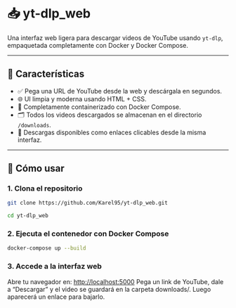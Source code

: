 # 📥 yt-dlp_web

Una interfaz web ligera para descargar videos de YouTube usando `yt-dlp`, empaquetada completamente con Docker y Docker Compose.

---

## 🧩 Características

- ✅ Pega una URL de YouTube desde la web y descárgala en segundos.
- 🌐 UI limpia y moderna usando HTML + CSS.
- 🐳 Completamente containerizado con Docker Compose.
- 🗂️ Todos los videos descargados se almacenan en el directorio `/downloads`.
- 🔗 Descargas disponibles como enlaces clicables desde la misma interfaz.

---

## 🚀 Cómo usar

### 1. Clona el repositorio

```bash
git clone https://github.com/Karel95/yt-dlp_web.git

cd yt-dlp_web
```

### 2. Ejecuta el contenedor con Docker Compose

```bash
docker-compose up --build
```

### 3. Accede a la interfaz web

Abre tu navegador en:
<http://localhost:5000>
Pega un link de YouTube, dale a “Descargar” y el video se guardará en la carpeta downloads/. Luego aparecerá un enlace para bajarlo.
